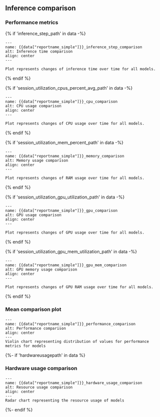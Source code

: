 ## Inference comparison

### Performance metrics

{% if 'inference_step_path' in data -%}
```{figure} {{data["inference_step_path"]}}
---
name: {{data["reportname_simple"]}}_inference_step_comparison
alt: Inference time comparison
align: center
---

Plot represents changes of inference time over time for all models.
```
{% endif %}

{% if 'session_utilization_cpus_percent_avg_path' in data -%}
```{figure} {{data["session_utilization_cpus_percent_avg_path"]}}
---
name: {{data["reportname_simple"]}}_cpu_comparison
alt: CPU usage comparison
align: center
---

Plot represents changes of CPU usage over time for all models.
```
{% endif %}

{% if 'session_utilization_mem_percent_path' in data -%}
```{figure} {{data["session_utilization_mem_percent_path"]}}
---
name: {{data["reportname_simple"]}}_memory_comparison
alt: Memory usage comparison
align: center
---

Plot represents changes of RAM usage over time for all models.
```
{% endif %}

{% if 'session_utilization_gpu_utilization_path' in data -%}
```{figure} {{data["session_utilization_gpu_utilization_path"]}}
---
name: {{data["reportname_simple"]}}_gpu_comparison
alt: GPU usage comparison
align: center
---

Plot represents changes of GPU usage over time for all models.
```
{% endif %}

{% if 'session_utilization_gpu_mem_utilization_path' in data -%}
```{figure} {{data["session_utilization_gpu_mem_utilization_path"]}}
---
name: {{data["reportname_simple"]}}_gpu_mem_comparison
alt: GPU memory usage comparison
align: center
---

Plot represents changes of GPU RAM usage over time for all models.
```
{% endif %}

### Mean comparison plot

```{figure} {{data["meanperformancepath"]}}
---
name: {{data["reportname_simple"]}}_performance_comparison
alt: Performance comparison
align: center
---
Violin chart representing distribution of values for performance metrics for models
```

{%- if 'hardwareusagepath' in data %}
### Hardware usage comparison

```{figure} {{data["hardwareusagepath"]}}
---
name: {{data["reportname_simple"]}}_hardware_usage_comparison
alt: Resource usage comparison
align: center
---
Radar chart representing the resource usage of models
```
{%- endif %}


